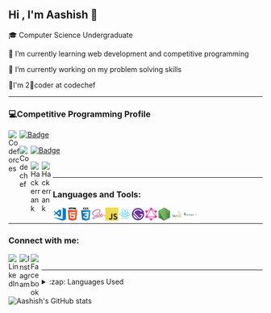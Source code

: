 ## Hi , I'm Aashish 👋
:mortar_board: Computer Science Undergraduate 

🌱 I’m currently learning web development and competitive programming

  🔭 I’m currently working on my problem solving skills
  
   :pushpin:I'm 2:star2:coder at codechef
   
---
### :computer:Competitive Programming Profile
[<img align="left" alt="Codeforces" width="22px" src="https://cdn.jsdelivr.net/npm/simple-icons@v3/icons/codeforces.svg"/>]()
[![Badge](https://cp-logo.vercel.app/codeforces/aashish_7)](https://codeforces.com/profile/aashish_7)

[<img align="left" alt="Codechef" width="22px" src="https://cdn.jsdelivr.net/npm/simple-icons@v3/icons/codechef.svg"/>]()  

[![Badge](https://cp-logo.vercel.app/codechef/aashish_7)](https://www.codechef.com/users/aashish_7)

[<img align="left" alt="Hackerrank" width="22px" src="https://cdn.jsdelivr.net/npm/simple-icons@v3/icons/hackerrank.svg"/>](https://www.hackerrank.com/iaashish07)
[<img align="left" alt="Hackerrank" width="22px" src="https://cdn.jsdelivr.net/npm/simple-icons@v3/icons/hackerearth.svg"/>](https://www.hackerearth.com/iaashish07)




</br>

---
### Languages and Tools:

[<img align="left" alt="Visual Studio Code" width="26px" src="https://raw.githubusercontent.com/github/explore/80688e429a7d4ef2fca1e82350fe8e3517d3494d/topics/visual-studio-code/visual-studio-code.png"/>]()
[<img align="left" alt="HTML5" width="26px" src="https://raw.githubusercontent.com/github/explore/80688e429a7d4ef2fca1e82350fe8e3517d3494d/topics/html/html.png"/>]()
[<img align="left" alt="CSS3" width="26px" src="https://raw.githubusercontent.com/github/explore/80688e429a7d4ef2fca1e82350fe8e3517d3494d/topics/css/css.png"/>]()
[<img align="left" alt="Sass" width="26px" src="https://raw.githubusercontent.com/github/explore/80688e429a7d4ef2fca1e82350fe8e3517d3494d/topics/sass/sass.png"/>]()
[<img align="left" alt="JavaScript" width="26px" src="https://raw.githubusercontent.com/github/explore/80688e429a7d4ef2fca1e82350fe8e3517d3494d/topics/javascript/javascript.png" />]()
[<img align="left" alt="React" width="26px" src="https://raw.githubusercontent.com/github/explore/80688e429a7d4ef2fca1e82350fe8e3517d3494d/topics/react/react.png"/>]()
[<img align="left" alt="Gatsby" width="26px" src="https://raw.githubusercontent.com/github/explore/e94815998e4e0713912fed477a1f346ec04c3da2/topics/gatsby/gatsby.png"/>]()
[<img align="left" alt="GraphQL" width="26px" src="https://raw.githubusercontent.com/github/explore/80688e429a7d4ef2fca1e82350fe8e3517d3494d/topics/graphql/graphql.png"/>]()
[<img align="left" alt="Node.js" width="26px" src="https://raw.githubusercontent.com/github/explore/80688e429a7d4ef2fca1e82350fe8e3517d3494d/topics/nodejs/nodejs.png"/>]()
[<img align="left" alt="MySQL" width="26px" src="https://raw.githubusercontent.com/github/explore/80688e429a7d4ef2fca1e82350fe8e3517d3494d/topics/mysql/mysql.png"/>]()
[<img align="left" alt="MongoDB" width="26px" src="https://raw.githubusercontent.com/github/explore/80688e429a7d4ef2fca1e82350fe8e3517d3494d/topics/mongodb/mongodb.png"/>]()

</br>

---
### Connect with me:
[<img align="left" alt="LinkedIn" width="22px" src="https://cdn.jsdelivr.net/npm/simple-icons@v3/icons/linkedin.svg"/>](https://www.linkedin.com/in/aashish-kumar-singh-8b058a1a0/)

[<img align="left" alt="Instagram" width="22px" src="https://cdn.jsdelivr.net/npm/simple-icons@v3/icons/instagram.svg"/>](https://www.instagram.com/actually_aashish/)

[<img align="left" alt="Facebook" width="22px" src="https://cdn.jsdelivr.net/npm/simple-icons@v3/icons/facebook.svg"/>](https://www.facebook.com/aashishkbond)

</br>

---

  <img align="left" height="300px" width="100%" src="https://github-readme-stats.vercel.app/api?theme=light&username=aashish-07&show_icons=true&line_height=27&count_private=true&include_all_commits=true" alt="Aashish's GitHub stats"/>



<!--<details>
  <summary>:zap: GitHub Stats</summary>-->

  
<!--</details>-->

<details>
  <summary>:zap: Languages Used</summary>
  
  [![Top Langs](https://github-readme-stats.vercel.app/api/top-langs/?username=aashish-07&layout=compact&theme=algolia)]()


</details>



<!--CP Badge - https://github.com/kehsihba19/CP-Badges
 github stats - https://github.com/anuraghazra/github-readme-stats
-->
